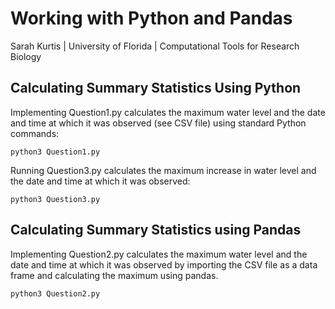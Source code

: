 # Working with Python and Pandas
Sarah Kurtis | University of Florida | Computational Tools for Research Biology
## Calculating Summary Statistics Using Python
Implementing Question1.py calculates the maximum water level and the date and time at which it was observed (see CSV file) using standard Python commands:
```
python3 Question1.py
```
Running Question3.py calculates the maximum increase in water level and the date and time at which it was observed:
```
python3 Question3.py
```
## Calculating Summary Statistics using Pandas
Implementing Question2.py calculates the maximum water level and the date and time at which it was observed by importing the CSV file as a data frame and calculating the maximum using pandas.
```
python3 Question2.py
```
